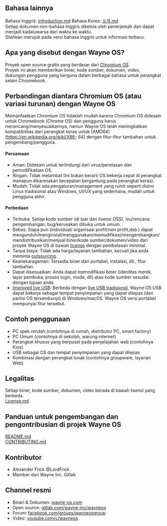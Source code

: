 [comment]: # ()

## Bahasa lainnya
Bahasa Inggris: [introduction.md](https://github.com/wayne-incorporated/wayne-os/blob/main/docs/en/introduction.md) 
Bahasa Korea: [소개.md](https://gitlab.com/wayne-inc/wayneos/-/blob/master/docs/ko/소개.md)
<br>Setiap dokumen non-bahasa Inggris dikelola oleh penerjemah dan dapat menjadi kadaluwarsa dari waktu ke waktu.
<br>Silahkan merujuk pada versi bahasa Inggris untuk informasi terbaru.

## Apa yang disebut dengan Wayne OS?
Proyek open source gratis yang berdasar dari [Chromium OS](https://en.wikipedia.org/wiki/Chromium_OS).
<br>Proyek ini akan memberikan biner, kode sumber, dokumen, video, dukungan pengguna yang berguna dalam berbagai bahasa untuk perangkat selain Chromebook.

## Perbandingan diantara Chromium OS (atau variasi turunan) dengan Wayne OS
Memanfaatkan Chromium OS tidaklah mudah karena Chromium OS didesain untuk Chromebook (Chrome OS) dan pengguna harus merancang/menyesuaikannya, namun Wayne OS telah meningkatkan kompatibilitas dari perangkat keras untuk [AMD64](https://en.wikipedia.org/wiki/X86- 64) dengan fitur-fitur tambahan untuk pengembang/pengguna.
#### Persamaan
- Aman: Didesain untuk terlindungi dari virus/peretasan dan pemodifikasian OS.
- Ringan: Tidak melambat (Ini bukan berarti OS bekerja cepat di perangkat manapun dikarenakan kecepatan bergantung pada perangkat keras).
- Mudah: Tidak ada pengaturan/management yang rumit seperti distro Linux tradisional atau Windows, UI/UX yang sederhana, mudah untuk pengguna akhir. 
#### Perbedaan
- Terbuka: Setiap kode sumber (di luar dari lisensi OSS), isu/rencana pengembangan, bug/kerusakan dibuka untuk umum.
- Bebas: Siapa pun (individual/ organisasi profit/non profit,dsb.) dapat mengunduh/menginstal/menggunakan/memodifikasi/mengembangkan/mendistribusikan/menjual biner/kode sumber/dokumen/video dari proyek Wayne OS di bawah [license](https://github.com/wayne-incorporated/wayne-os/blob/main/LICENSE.md) dengan pembatasan minimal.
- Tanpa biaya: Tidak ada harga/layanan tambahan, kecuali jika anda meminta [outsourcing](https://wayne-os.com/chromium-os-odm-service/).
- Keanekaragaman: Tersedia biner dari portabel, instalasi, dll., fitur tambahan.
- Dapat disesuaikan: Anda dapat memodifikasi biner (identitas merek, layar pembuka, proses login, mode, dll) atau kode sumber sesudai dengan tujuan anda.
- [Improved live USB](https://github.com/wayne-incorporated/improved-live-usb): Berbeda dengan [live USB tradisional](https://en.wikipedia.org/wiki/Live_USB), Wayne OS USB dapat bekerja sebagai tempat penyimpanan yang dapat dilepas (dan partisi OS tersembunyi) di Windows/macOS. Wayne OS versi portabel mempunyai fitur tersebut. 

## Contoh penggunaan
- PC spek rendah (contohnya di rumah, distributor PC, smart factory)
- PC Umum (contohnya di sekolah, warung internet)
- Perangkat khusus yang berpusat pada penjelajahan web (contohnya Kios)
- USB sebagai OS dan tempat penyimpanan yang dapat dilepas
- Kombinasi dengan perangkat lunak (contohnya groupware, layanan Web)

## Legalitas
Setiap biner, kode sumber, dokumen, video berada di bawah lisensi yang berbeda.
<br>[License.md](https://github.com/wayne-incorporated/wayne-os/blob/main/LICENSE.md)

## Panduan untuk pengembangan dan pengontribusian di projek Wayne OS
[README.md](https://github.com/wayne-incorporated/wayne-os/blob/main/README.md)
<br>[CONTRIBUTING.md](https://github.com/wayne-incorporated/wayne-os/blob/main/CONTRIBUTING.md)

## Kontributor
- Alexander Frick @LordFrick
- Member dari Wayne Inc. Gitlab

## Channel resmi
- Binari & Dokumen: [wayne-os.com](https://wayne-os.com)
- Open source: [gitlab.com/wayne-inc/wayneos](https://github.com/wayne-incorporated/wayne-os)
- Forum: [facebook.com/groups/wayneosgroup](https://facebook.com/groups/wayneosgroup)
- Video: [youtube.com/c/wayneos](https://youtube.com/c/wayneos)
